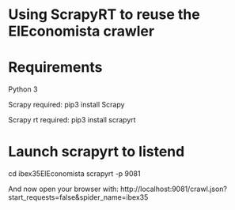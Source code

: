 Using ScrapyRT to reuse the ElEconomista crawler
==========================================================================

# Requirements #

Python 3

Scrapy required:
pip3 install Scrapy

Scrapy rt required:
pip3 install scrapyrt


# Launch scrapyrt to listend #
cd ibex35ElEconomista
scrapyrt -p 9081

And now open your browser with: 
http://localhost:9081/crawl.json?start_requests=false&spider_name=ibex35
